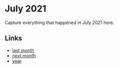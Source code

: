 # July 2021

Capture everything that happened in July 2021 here.

## Links
- [last month](calendar/months/2021-06.md)
- [next month](calendar/months/2021-08.md)
- [year](calendar/years/2021.md)